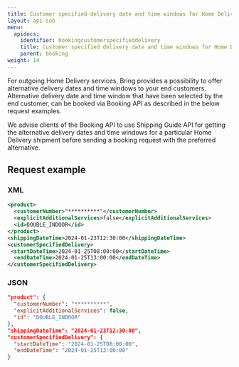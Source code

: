 ```yaml
---
title: Customer specified delivery date and time windows for Home Delivery services
layout: api-sub
menu:
  apidocs:
    identifier: bookingcustomerspecifieddelivery
    title: Customer specified delivery date and time windows for Home Delivery services
    parent: booking
weight: 14
---
```


For outgoing Home Delivery services, Bring provides a possibility to offer alternative delivery dates and time windows to your end customers. Alternative delivery date and time window that have been selected by the end customer, can be booked via Booking API as described in the below request examples.

We advise clients of the Booking API to use Shipping Guide API for getting the alternative delivery dates and time windows for a particular Home Delivery shipment before sending a booking request with the preferred alternative.

## Request example

### XML
```xml
<product>
  <customerNumber>"**********"</customerNumber>
  <explicitAdditionalServices>false</explicitAdditionalServices>
  <id>DOUBLE_INDOOR</id>
</product>
<shippingDateTime>2024-01-23T12:30:00</shippingDateTime>
<customerSpecifiedDelivery>
 <startDateTime>2024-01-25T08:00:00</startDateTime>
  <endDateTime>2024-01-25T13:00:00</endDateTime>
</customerSpecifiedDelivery>
```

### JSON
```json
"product": {
  "customerNumber": "**********",
  "explicitAdditionalServices": false,
  "id": "DOUBLE_INDOOR"
},
"shippingDateTime": "2024-01-23T12:30:00",
"customerSpecifiedDelivery": {
  "startDateTime": "2024-01-25T08:00:00",
  "endDateTime": "2024-01-25T13:00:00"
}
```
